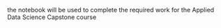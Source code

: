 the notebook will be used to complete the required work for the Applied Data Science Capstone course